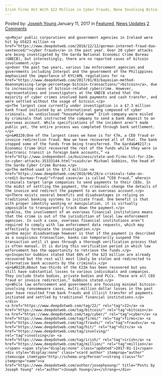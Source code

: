 ```yaml
---
Irish Firms Hit With $22 Million in Cyber Frauds, None Involving Bitcoin"
---
```

<article class="post-listing post-17440 post type-post status-publish format-standard has-post-thumbnail hentry  tag-2700 tag-bitcoin tag-cyber tag-firms tag-frauds tag-hit tag-involving tag-irish tag-million">
    <div class="post-inner">
        <span>Posted by: <a href="https://www.deepdotweb.com/author/josephyoung/" title="">Joseph Young </a></span>
    <span>January 11, 2017</span>
    <span>in <a href="https://www.deepdotweb.com/category/deepdot-news/" rel="category tag">Featured</a>, <a href="https://www.deepdotweb.com/category/news-updates/" rel="category tag">News Updates</a></span>
    <span><a href="https://www.deepdotweb.com/2017/01/11/irish-firms-hit-22-million-cyber-frauds-none-involving-bitcoin/#comments">2 Comments</a></span>
    </p>
    <div class="clear"></div>
    
    <p>Major public corporations and government agencies in Ireland were hit by US$23 million <a href="https://www.deepdotweb.com/2016/12/12/german-internet-fraud-duo-sentenced/">cyber frauds</a> in the past year. Over 20 cyber attacks are being investigated by the Garda National Economic Crime Bureau (GNECB), but interestingly, there are no reported cases of bitcoin involvement.</p>
    <p>Over the past two years, various law enforcement agencies and governments including Interpol and the government of the Philippines emphasized the importance of KYC/AML regulations for <a href="https://www.deepdotweb.com/2017/01/03/bayesian-method-deanonymising-large-percentage-bitcoin-transactions/">bitcoin</a>, due to increasing cases of bitcoin-related cybercrime. However, representatives and investigators at the GNECB stated that the majority of cyber crimes involved bank payments and cash transfer, and were settled without the usage of bitcoin.</p>
    <p>The largest case currently under investigation is a $7.3 million bank fraud initiated by an international gang composed of cyber criminals. An undisclosed “household name” Irish company were misled by criminals that instructed the company to send a bank deposit to an overseas account. While specifications of the incident aren’t made public yet, the entire process was completed through bank settlement.</p>
    <p>&#8220;One of the largest cases we have is for €7m, a CEO fraud or invoice redirection fraud. Now we have recovered all of that. The bank stopped some of the funds from being transferred. The Garda&#8217;s Economic Crime Unit recovered the rest of the funds while they were in electronic transit in foreign bank accounts,” <a href="http://www.independent.ie/business/state-and-firms-hit-for-22m-in-cyber-attacks-35333144.html">said</a> Michael Gubbins, the head of the Garda Cyber Crime Bureau.</p>
    <p>The method used in the $7.3 million <a href="https://www.deepdotweb.com/2016/06/28/a-criminals-take-on-credit-bureau-fraud/">fraud case</a> is called “CEO Fraud,” wherein criminals target large companies to send payments to their CEOs. In the midst of settling the payment, the criminals change the details of the invoice and redirect the payment to an overseas account.</p>
    <p>There exists several benefits and disadvantages in relying on traditional banking systems to initiate fraud. One benefit is that with proper identity washing or manipulation, it is virtually impossible to transparently track down the payment.</p>
    <p>Also, the involvement of an overseas financial institutions means that the crime is out of the jurisdiction of local law enforcement agencies. In such a case, overseas financial institutions aren’t required to comply with law enforcement data requests, which may effectively terminate the investigation.</p>
    <p>One major disadvantage however is that if the payment is described as a suspicious transaction, banks can temporarily suspend the transaction until it goes through a thorough verification process that is often manual. It is during this verification period in which law enforcement has the opportunity to retrieve the funds.</p>
    <p>Inspector Gubbins stated that 66% of the $23 million are already recovered but the rest will most likely be stolen and redirected to alternative bank accounts by the criminals.</p>
    <p>&#8220;About two-thirds of the €22m has been recovered but you still have substantial losses to various individuals and companies. They include State bodies, private bodies and PLCs. These are all CEO fraud or invoice redirection,” Gubbins stated.</p>
    <p>While law enforcement and governments are focusing minimal bitcoin-involving ransomeware cases, multi-million dollar losses in the past year have resulted from bank frauds and illicit transfer of payments initiated and settled by traditional financial institutions.</p>
    </div>
    <a href="https://www.deepdotweb.com/tag/22/" rel="tag">22</a> <a href="https://www.deepdotweb.com/tag/bitcoin/" rel="tag">bitcoin</a> <a href="https://www.deepdotweb.com/tag/cyber/" rel="tag">cyber</a> <a href="https://www.deepdotweb.com/tag/firms/" rel="tag">firms</a> <a href="https://www.deepdotweb.com/tag/frauds/" rel="tag">frauds</a> <a href="https://www.deepdotweb.com/tag/hit/" rel="tag">hit</a> <a href="https://www.deepdotweb.com/tag/involving/" rel="tag">involving</a> <a href="https://www.deepdotweb.com/tag/irish/" rel="tag">irish</a> <a href="https://www.deepdotweb.com/tag/million/" rel="tag">million</a></span> <span style="display:none" class="updated">2017-01-11</span>
    <div style="display:none" class="vcard author" itemprop="author" itemscope itemtype="http://schema.org/Person"><strong class="fn" itemprop="name"><a href="https://www.deepdotweb.com/author/josephyoung/" title="Posts by Joseph Young" rel="author">Joseph Young</a></strong></div>
    

